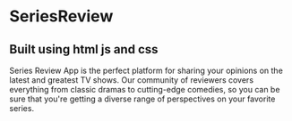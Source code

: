 # SeriesReview

## Built using html js and css

Series Review App is the perfect platform for sharing your opinions on the latest and greatest TV shows. Our community of reviewers covers everything from classic dramas to cutting-edge comedies, so you can be sure that you're getting a diverse range of perspectives on your favorite series.
